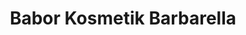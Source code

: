 ---
title: "Babor Kosmetik Barbarella"
url: /wuppertal/babor-kosmetik-barbarella/
shop: Kosmetik
---